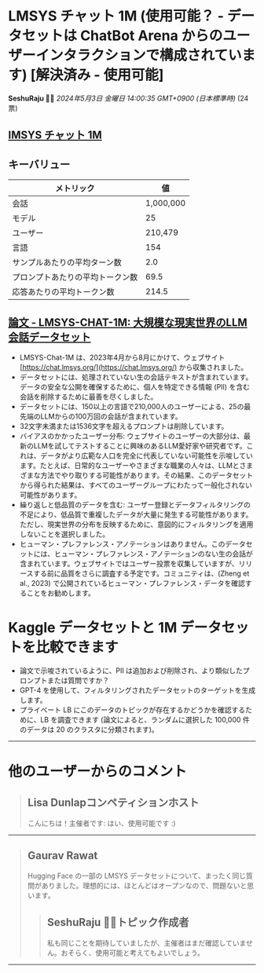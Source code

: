 # LMSYS チャット 1M (使用可能？ - データセットは ChatBot Arena からのユーザーインタラクションで構成されています) [解決済み - 使用可能]
**SeshuRaju 🧘‍♂️** *2024年5月3日 金曜日 14:00:35 GMT+0900 (日本標準時)* (24票)
## [IMSYS チャット 1M](https://huggingface.co/datasets/lmsys/lmsys-chat-1m)
## キーバリュー
| メトリック | 値 |
| --- | --- |
| 会話 | 1,000,000 |
| モデル | 25 |
| ユーザー | 210,479 |
| 言語 | 154 |
| サンプルあたりの平均ターン数 | 2.0 |
| プロンプトあたりの平均トークン数 | 69.5 |
| 応答あたりの平均トークン数 | 214.5 |
## [論文 - LMSYS-CHAT-1M: 大規模な現実世界のLLM会話データセット](https://arxiv.org/pdf/2309.11998)
- LMSYS-Chat-1M は、2023年4月から8月にかけて、ウェブサイト [https://chat.lmsys.org/](https://chat.lmsys.org/) から収集されました。
- データセットには、処理されていない生の会話テキストが含まれています。データの安全な公開を確保するために、個人を特定できる情報 (PII) を含む会話を削除するために最善を尽くしました。
- データセットには、150以上の言語で210,000人のユーザーによる、25の最先端のLLMからの100万回の会話が含まれています。
- 32文字未満または1536文字を超えるプロンプトは削除しています。
- バイアスのかかったユーザー分布: ウェブサイトのユーザーの大部分は、最新のLLMを試してテストすることに興味のあるLLM愛好家や研究者です。これは、データがより広範な人口を完全に代表していない可能性を示唆しています。たとえば、日常的なユーザーやさまざまな職業の人々は、LLMとさまざまな方法でやり取りする可能性があります。その結果、このデータセットから得られた結果は、すべてのユーザーグループにわたって一般化されない可能性があります。
- 繰り返しと低品質のデータを含む: ユーザー登録とデータフィルタリングの不足により、低品質で重複したデータが大量に発生する可能性があります。ただし、現実世界の分布を反映するために、意図的にフィルタリングを適用しないことを選択しました。
- ヒューマン・プレファレンス・アノテーションはありません。このデータセットには、ヒューマン・プレファレンス・アノテーションのない生の会話が含まれています。ウェブサイトではユーザー投票を収集していますが、リリースする前に品質をさらに調査する予定です。コミュニティは、(Zheng et al., 2023) で公開されているヒューマン・プレファレンス・データを確認することをお勧めします。
# Kaggle データセットと 1M データセットを比較できます
- 論文で示唆されているように、PII は追加および削除され、より類似したプロンプトまたは質問ですか？
- GPT-4 を使用して、フィルタリングされたデータセットのターゲットを生成します。
- プライベート LB にこのデータのトピックが存在するかどうかを確認するために、LB を調査できます (論文によると、ランダムに選択した 100,000 件のデータは 20 のクラスタに分類されます)。
---
 # 他のユーザーからのコメント
> ## Lisa Dunlapコンペティションホスト
> 
> こんにちは！主催者です: はい、使用可能です :)
> 
> 
> 
---
> ## Gaurav Rawat
> 
> Hugging Face の一部の LMSYS データセットについて、まったく同じ質問がありました。理想的には、ほとんどはオープンなので、問題ないと思います。
> 
> 
> 
> > ## SeshuRaju 🧘‍♂️トピック作成者
> > 
> > 私も同じことを期待していましたが、主催者はまだ確認していません。おそらく、使用可能と考えてもよいでしょう。
> > 
> > 
> > 
---


